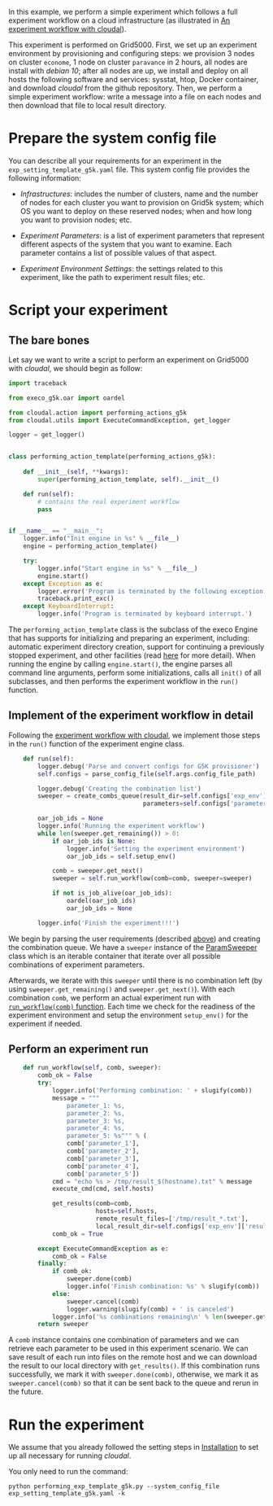 In this example, we perform a simple experiment which follows a full experiment workflow on a cloud infrastructure (as illustrated in [An experiment workflow with cloudal](https://github.com/ntlinh16/cloudal/blob/master/docs/technical_detail.md#an-experiment-workflow-with-cloudal)).

This experiment is performed on Grid5000. First, we set up an experiment environment by provisioning and configuring steps: we provision 3 nodes on cluster `econome`, 1 node on cluster `paravance` in 2 hours, all nodes are install with _debian 10_; after all nodes are up, we install and deploy on all hosts the following software and services: sysstat, htop, Docker container, and download _cloudal_ from the github repository. Then, we perform a simple experiment workflow: write a message into a file on each nodes and then download that file to local result directory.

# Prepare the system config file
You can describe all your requirements for an experiment in the `exp_setting_template_g5k.yaml` file. This system config file provides the following information:

* _Infrastructures_: includes the number of clusters, name and the number of nodes for each cluster you want to provision on Grid5k system; which OS you want to deploy on these reserved nodes; when and how long you want to provision nodes; etc.

* _Experiment Parameters_: is a list of experiment parameters that represent different aspects of the system that you want to examine. Each parameter contains a list of possible values of that aspect.

* _Experiment Environment Settings_: the settings related to this experiment, like the path to experiment result files; etc.

# Script your experiment

## The bare bones 
Let say we want to write a script to perform an experiment on Grid5000 with _cloudal_, we should begin as follow:

```python
import traceback

from execo_g5k.oar import oardel

from cloudal.action import performing_actions_g5k
from cloudal.utils import ExecuteCommandException, get_logger

logger = get_logger()


class performing_action_template(performing_actions_g5k):
    
    def __init__(self, **kwargs):
        super(performing_action_template, self).__init__()

    def run(self):
        # contains the real experiment workflow
        pass 


if __name__ == "__main__":
    logger.info("Init engine in %s" % __file__)
    engine = performing_action_template()

    try:
        logger.info("Start engine in %s" % __file__)
        engine.start()
    except Exception as e:
        logger.error('Program is terminated by the following exception: %s' % e, exc_info=True)
        traceback.print_exc()
    except KeyboardInterrupt:
        logger.info('Program is terminated by keyboard interrupt.')
```

The `performing_action_template` class is the subclass of the execo Engine that has supports for initializing and preparing an experiment, including: automatic experiment directory creation, support for continuing a previously stopped experiment, and other facilities (read [here](http://execo.gforge.inria.fr/doc/latest-stable/execo_engine.html#execo_engine.engine.Engine) for more detail). When running the engine by calling `engine.start()`, the engine parses all command line arguments, perform some initializations, calls all `init()` of all subclasses, and then performs the experiment workflow in the `run()` function.

## Implement of the experiment workflow in detail

Following the [experiment workflow with cloudal](https://github.com/ntlinh16/cloudal/blob/master/docs/technical_detail.md#an-experiment-workflow-with-cloudal), we implement those steps in the `run()` function of the experiment engine class.

```python
    def run(self):
        logger.debug('Parse and convert configs for G5K provisioner')
        self.configs = parse_config_file(self.args.config_file_path)

        logger.debug('Creating the combination list')
        sweeper = create_combs_queue(result_dir=self.configs['exp_env']['results_dir'],
                                     parameters=self.configs['parameters'])

        oar_job_ids = None
        logger.info('Running the experiment workflow')
        while len(sweeper.get_remaining()) > 0:
            if oar_job_ids is None:
                logger.info('Setting the experiment environment')
                oar_job_ids = self.setup_env()

            comb = sweeper.get_next()
            sweeper = self.run_workflow(comb=comb, sweeper=sweeper)

            if not is_job_alive(oar_job_ids):
                oardel(oar_job_ids)
                oar_job_ids = None

        logger.info('Finish the experiment!!!')
```

We begin by parsing the user requirements (described [above](#Prepare-the-system-config-file)) and creating the combination queue. We have a `sweeper` instance of the [ParamSweeper](http://execo.gforge.inria.fr/doc/latest-stable/execo_engine.html#paramsweeper) class which is an iterable container that iterate over all possible combinations of experiment parameters.

Afterwards, we iterate with this `sweeper` until there is no combination left (by using `sweeper.get_remaining()` and `sweeper.get_next()`). With each combination `comb`, we perform an actual experiment run with [`run_workflow(comb)` function](#Perform-an-experiment-run). Each time we check for the readiness of the experiment environment and setup the environment `setup_env()` for the experiment if needed.

## Perform an experiment run

```python
    def run_workflow(self, comb, sweeper):
        comb_ok = False
        try:
            logger.info('Performing combination: ' + slugify(comb))
            message = """
                parameter_1: %s,
                parameter_2: %s,
                parameter_3: %s,
                parameter_4: %s,
                parameter_5: %s""" % (
                comb['parameter_1'],
                comb['parameter_2'],
                comb['parameter_3'],
                comb['parameter_4'],
                comb['parameter_5'])
            cmd = "echo %s > /tmp/result_$(hostname).txt" % message
            execute_cmd(cmd, self.hosts)

            get_results(comb=comb,
                        hosts=self.hosts,
                        remote_result_files=['/tmp/result_*.txt'],
                        local_result_dir=self.configs['exp_env']['results_dir'])
            comb_ok = True

        except ExecuteCommandException as e:
            comb_ok = False
        finally:
            if comb_ok:
                sweeper.done(comb)
                logger.info('Finish combination: %s' % slugify(comb))
            else:
                sweeper.cancel(comb)
                logger.warning(slugify(comb) + ' is canceled')
            logger.info('%s combinations remaining\n' % len(sweeper.get_remaining()))
        return sweeper
```

A `comb` instance contains one combination of parameters and we can retrieve each parameter to be used in this experiment scenario. We can save result of each run into files on the remote host and we can download the result to our local directory with `get_results()`. If this combination runs successfully, we mark it with `sweeper.done(comb)`, otherwise, we mark it as `sweeper.cancel(comb)` so that it can be sent back to the queue and rerun in the future. 

# Run the experiment

We assume that you already followed the setting steps in [Installation](https://github.com/ntlinh16/cloudal#installation) to set up all necessary for running _cloudal_.

You only need to run the command:

```
python performing_exp_template_g5k.py --system_config_file exp_setting_template_g5k.yaml -k
```

